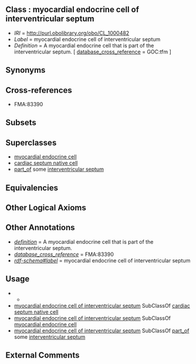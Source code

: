 
## Class : myocardial endocrine cell of interventricular septum

 * *IRI* = http://purl.obolibrary.org/obo/CL_1000482
 * *Label* = myocardial endocrine cell of interventricular septum
 * *Definition* = A myocardial endocrine cell that is part of the interventricular septum. [ [database_cross_reference](../../ef/oboInOwl#hasDbXref.md) = GOC:tfm ]

## Synonyms


## Cross-references

 * FMA:83390

## Subsets


## Superclasses

 * [myocardial endocrine cell](../../CL/74/CL_0002074.md)
 * [cardiac septum native cell](../../CL/22/CL_2000022.md)
 * [part_of](../../BFO/50/BFO_0000050.md) some [interventricular septum](../../UBERON/94/UBERON_0002094.md)

## Equivalencies


## Other Logical Axioms


## Other Annotations

 * *[definition](../../IAO/15/IAO_0000115.md)* = A myocardial endocrine cell that is part of the interventricular septum.
 * *[database_cross_reference](../../ef/oboInOwl#hasDbXref.md)* = FMA:83390
 * *[rdf-schema#label](../../el/rdf-schema#label.md)* = myocardial endocrine cell of interventricular septum

## Usage

 * -
 * [myocardial endocrine cell of interventricular septum](../../CL/82/CL_1000482.md) SubClassOf [cardiac septum native cell](../../CL/22/CL_2000022.md)
 * [myocardial endocrine cell of interventricular septum](../../CL/82/CL_1000482.md) SubClassOf [myocardial endocrine cell](../../CL/74/CL_0002074.md)
 * [myocardial endocrine cell of interventricular septum](../../CL/82/CL_1000482.md) SubClassOf [part_of](../../BFO/50/BFO_0000050.md) some [interventricular septum](../../UBERON/94/UBERON_0002094.md)

## External Comments

